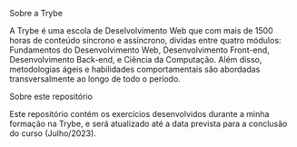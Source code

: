 Sobre a Trybe 

A Trybe é uma escola de Deselvolvimento Web que com mais de 1500 horas de conteúdo síncrono e assíncrono, dividas entre quatro módulos: Fundamentos do Desenvolvimento Web, Desenvolvimento Front-end, Desenvolvimento Back-end, e Ciência da Computação. Além disso, metodologias ágeis e habilidades comportamentais são abordadas transversalmente ao longo de todo o período.


Sobre este repositório

Este repositório contém os exercícios desenvolvidos durante a minha formação na Trybe, e será atualizado até a data prevista para a conclusão do curso (Julho/2023).


